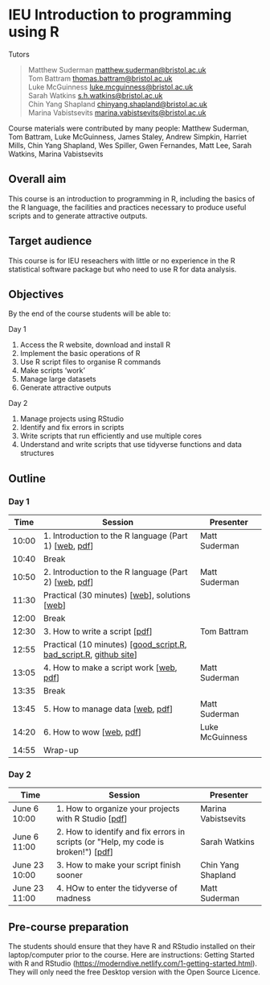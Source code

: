 # IEU Introduction to programming using R

Tutors 

> Matthew Suderman matthew.suderman@bristol.ac.uk<br>
> Tom Battram thomas.battram@bristol.ac.uk<br>
> Luke McGuinness luke.mcguinness@bristol.ac.uk<br>
> Sarah Watkins s.h.watkins@bristol.ac.uk<br>
> Chin Yang Shapland chinyang.shapland@bristol.ac.uk<br>
> Marina Vabistsevits marina.vabistsevits@bristol.ac.uk

Course materials were contributed by many people:
Matthew Suderman, Tom Battram, Luke McGuinness, James Staley, Andrew Simpkin, Harriet Mills, Chin Yang Shapland, Wes Spiller, Gwen Fernandes, Matt Lee, Sarah Watkins, Marina Vabistsevits

## Overall aim

This course is an introduction to programming in R, including the basics of the R language, the facilities and practices necessary to produce useful scripts and to generate attractive outputs.

## Target audience
This course is for IEU reseachers with little or no experience in the R statistical software package but who need to use R for data analysis.

## Objectives
By the end of the course students will be able to:

Day 1
1.	Access the R website, download and install R
2.	Implement the basic operations of R
3.	Use R script files to organise R commands
4.	Make scripts ‘work’
5.	Manage large datasets
6.	Generate attractive outputs

Day 2 
1. Manage projects using RStudio
2. Identify and fix errors in scripts 
3. Write scripts that run efficiently and use multiple cores
4. Understand and write scripts that use tidyverse functions and data structures

## Outline

### Day 1

|Time |Session |Presenter|
|-----|--------|-------|
|10:00	|1.	Introduction to the R language (Part 1) [[web](https://perishky.github.io/r/introduction/slides.html), [pdf](introduction/introduction.pdf?raw=1)] |Matt Suderman|
|10:40	|Break	||
|10:50	|2.	Introduction to the R language (Part 2) [[web](https://perishky.github.io/r/introduction/slides.html#111), [pdf](introduction/introduction.pdf?raw=1)] |Matt Suderman|
|11:30	| Practical (30 minutes) [[web](introduction/practical.md)], solutions [[web](introduction/solutions.md)] ||	
|12:00	|Break	||
|12:30	|3.	How to write a script [[pdf](how-to-write-a-script/how-to-write-a-script.pdf?raw=1)]    |Tom Battram|
|12:55	| Practical (10 minutes) [[good_script.R](how-to-write-a-script/good_script.R?raw=1), [bad_script.R](how-to-write-a-script/bad_script.R?raw=1), [github site](https://github.com/thomasbattram/how_to_write_a_script)]	   ||
|13:05	|4.	How to make a script work [[web](https://perishky.github.io/r/making-scripts-work/slides.html), [pdf](how-to-make-scripts-work/how-to-make-scripts-work.pdf?raw=1)]	|Matt Suderman|
|13:35	|Break	||
|13:45	|5.	How to manage data [[web](https://perishky.github.io/r/managing-data/slides.html), [pdf](how-to-manage-data/how-to-manage-data.pdf?raw=1)] 	       |Matt Suderman|
|14:20	|6.	How to wow [[web](https://mcguinlu.github.io/slides/intro-to-r-phd/index.html), [pdf](how-to-wow/How_to_wow_with_R.pdf?raw=1)] |Luke McGuinness|
|14:55	|Wrap-up	||

### Day 2

|Time |Session |Presenter|
|-----|--------|-------|
|June 6 10:00|1. How to organize your projects with R Studio [[pdf](https://github.com/MRCIEU/introduction-to-r/blob/main/how-to-organise-your-projects-with-rstudio/how-to-organise-your-projects-with-rstudio.pdf)]|Marina Vabistsevits|
|June 6 11:00|2. How to identify and fix errors in scripts (or "Help, my code is broken!") [[pdf](https://github.com/MRCIEU/introduction-to-r/blob/main/help-my-code-is-broken/intro_to_r_pt2_broken_code.pdf)]|Sarah Watkins|
|June 23 10:00|3. How to make your script finish sooner|Chin Yang Shapland|
|June 23 11:00|4. HOw to enter the tidyverse of madness|Matt Suderman|

## Pre-course preparation 

The students should ensure that they have R and RStudio installed on their laptop/computer prior to the course.  Here are instructions: Getting Started with R and RStudio (https://moderndive.netlify.com/1-getting-started.html).  They will only need the free Desktop version with the Open Source Licence.


